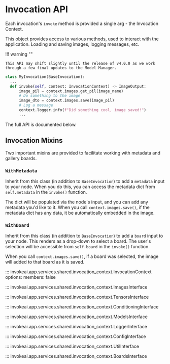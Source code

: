 # Invocation API

Each invocation's `invoke` method is provided a single arg - the Invocation
Context.

This object provides access to various methods, used to interact with the
application. Loading and saving images, logging messages, etc.

!!! warning ""

    This API may shift slightly until the release of v4.0.0 as we work through a few final updates to the Model Manager.

```py
class MyInvocation(BaseInvocation):
  ...
  def invoke(self, context: InvocationContext) -> ImageOutput:
      image_pil = context.images.get_pil(image_name)
      # Do something to the image
      image_dto = context.images.save(image_pil)
      # Log a message
      context.logger.info(f"Did something cool, image saved!")
      ...
```

The full API is documented below.

## Invocation Mixins

Two important mixins are provided to facilitate working with metadata and gallery boards.

### `WithMetadata`

Inherit from this class (in addition to `BaseInvocation`) to add a `metadata` input to your node. When you do this, you can access the metadata dict from `self.metadata` in the `invoke()` function.

The dict will be populated via the node's input, and you can add any metadata you'd like to it. When you call `context.images.save()`, if the metadata dict has any data, it be automatically embedded in the image.

### `WithBoard`

Inherit from this class (in addition to `BaseInvocation`) to add a `board` input to your node. This renders as a drop-down to select a board. The user's selection will be accessible from `self.board` in the `invoke()` function.

When you call `context.images.save()`, if a board was selected, the image will added to that board as it is saved.

<!-- prettier-ignore-start -->
::: invokeai.app.services.shared.invocation_context.InvocationContext
    options:
        members: false

::: invokeai.app.services.shared.invocation_context.ImagesInterface

::: invokeai.app.services.shared.invocation_context.TensorsInterface

::: invokeai.app.services.shared.invocation_context.ConditioningInterface

::: invokeai.app.services.shared.invocation_context.ModelsInterface

::: invokeai.app.services.shared.invocation_context.LoggerInterface

::: invokeai.app.services.shared.invocation_context.ConfigInterface

::: invokeai.app.services.shared.invocation_context.UtilInterface

::: invokeai.app.services.shared.invocation_context.BoardsInterface
<!-- prettier-ignore-end -->
